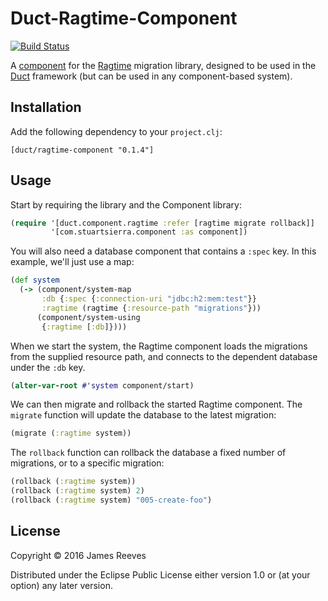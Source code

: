 # Duct-Ragtime-Component

[![Build Status](https://travis-ci.org/weavejester/duct-ragtime-component.svg?branch=master)](https://travis-ci.org/weavejester/duct-ragtime-component)

A [component][] for the [Ragtime][] migration library, designed to be
used in the [Duct][] framework (but can be used in any component-based
system).

[component]: https://github.com/stuartsierra/component
[ragtime]:   https://github.com/weavejester/ragtime
[duct]:      https://github.com/weavejester/duct

## Installation

Add the following dependency to your `project.clj`:

    [duct/ragtime-component "0.1.4"]

## Usage

Start by requiring the library and the Component library:

```clojure
(require '[duct.component.ragtime :refer [ragtime migrate rollback]]
         '[com.stuartsierra.component :as component])
```

You will also need a database component that contains a `:spec`
key. In this example, we'll just use a map:

```clojure
(def system
  (-> (component/system-map
       :db {:spec {:connection-uri "jdbc:h2:mem:test"}}
       :ragtime (ragtime {:resource-path "migrations"}))
      (component/system-using
       {:ragtime [:db]})))
```

When we start the system, the Ragtime component loads the migrations
from the supplied resource path, and connects to the dependent
database under the `:db` key.

```clojure
(alter-var-root #'system component/start)
```

We can then migrate and rollback the started Ragtime component. The
`migrate` function will update the database to the latest migration:

```clojure
(migrate (:ragtime system))
```

The `rollback` function can rollback the database a fixed number of
migrations, or to a specific migration:

```clojure
(rollback (:ragtime system))
(rollback (:ragtime system) 2)
(rollback (:ragtime system) "005-create-foo")
```

## License

Copyright © 2016 James Reeves

Distributed under the Eclipse Public License either version 1.0 or (at
your option) any later version.

